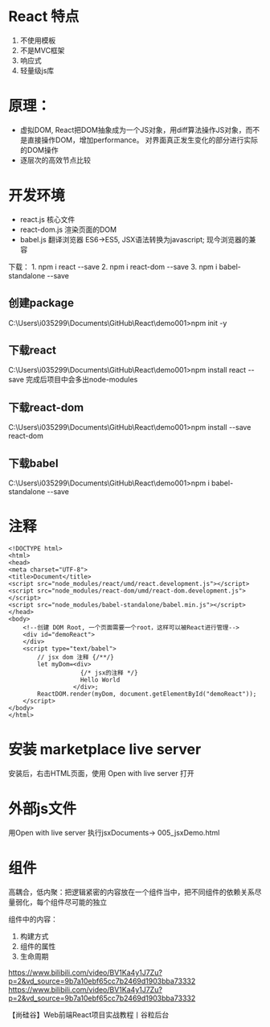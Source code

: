 #   React 特点

1.  不使用模板
2.  不是MVC框架
3.  响应式
4.  轻量级js库

#   原理：

*   虚拟DOM, React把DOM抽象成为一个JS对象，用diff算法操作JS对象，而不是直接操作DOM，增加performance。
    对界面真正发生变化的部分进行实际的DOM操作
*   逐层次的高效节点比较

#   开发环境

*   react.js    核心文件    
*   react-dom.js    渲染页面的DOM   
*   babel.js    翻译浏览器 ES6->ES5, JSX语法转换为javascript; 现今浏览器的兼容

下载：
    1.  npm i react --save
    2.  npm i react-dom --save
    3.  npm i babel-standalone --save

##  创建package
C:\Users\i035299\Documents\GitHub\React\demo001>npm init -y
##  下载react
C:\Users\i035299\Documents\GitHub\React\demo001>npm install react --save
完成后项目中会多出node-modules
##  下载react-dom
C:\Users\i035299\Documents\GitHub\React\demo001>npm install --save react-dom
##  下载babel
C:\Users\i035299\Documents\GitHub\React\demo001>npm i babel-standalone --save

# 注释

    <!DOCTYPE html>
    <html>
    <head>
    <meta charset="UTF-8">
    <title>Document</title>
    <script src="node_modules/react/umd/react.development.js"></script>
    <script src="node_modules/react-dom/umd/react-dom.development.js"></script>
    <script src="node_modules/babel-standalone/babel.min.js"></script>
    </head>
    <body>	
        <!--创建 DOM Root, 一个页面需要一个root，这样可以被React进行管理-->
        <div id="demoReact">
        </div>
        <script type="text/babel">
            // jsx dom 注释 {/**/}
            let myDom=<div>
                        {/* jsx的注释 */}
                        Hello World
                      </div>;
            ReactDOM.render(myDom, document.getElementById("demoReact"));
        </script>
    </body>
    </html>

# 安装 marketplace live server
安装后，右击HTML页面，使用 Open with live server 打开

# 外部js文件
用Open with live server 执行jsxDocuments-> 005_jsxDemo.html

# 组件
高耦合，低内聚：把逻辑紧密的内容放在一个组件当中，把不同组件的依赖关系尽量弱化，每个组件尽可能的独立

组件中的内容：
1. 构建方式
2. 组件的属性
3. 生命周期

https://www.bilibili.com/video/BV1Ka4y1J7Zu?p=2&vd_source=9b7a10ebf65cc7b2469d1903bba73332
https://www.bilibili.com/video/BV1Ka4y1J7Zu?p=2&vd_source=9b7a10ebf65cc7b2469d1903bba73332

【尚硅谷】Web前端React项目实战教程丨谷粒后台